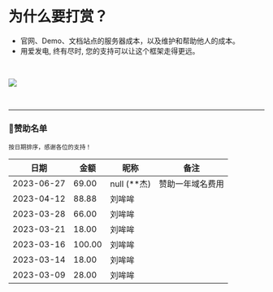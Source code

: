 # 为什么要打赏？

- 官网、Demo、文档站点的服务器成本，以及维护和帮助他人的成本。
- 用爱发电, 终有尽时, 您的支持可以让这个框架走得更远。

<br>

![](/pay.jpg)

<br>

***

<h3>🎉赞助名单</h3>

<small>按日期排序，感谢各位的支持！</small>

| 日期         | 金额     | 昵称         | 备注       |
|------------|--------|------------|----------|
| 2023-06-27 | 69.00  | null (**杰) | 赞助一年域名费用 |
| 2023-04-12 | 88.88  | 刘哞哞        |          |
| 2023-03-28 | 66.00  | 刘哞哞        |          |
| 2023-03-21 | 18.00  | 刘哞哞        |          |
| 2023-03-16 | 100.00 | 刘哞哞        |          |
| 2023-03-14 | 18.00  | 刘哞哞        |          |
| 2023-03-09 | 28.00  | 刘哞哞        |          |
